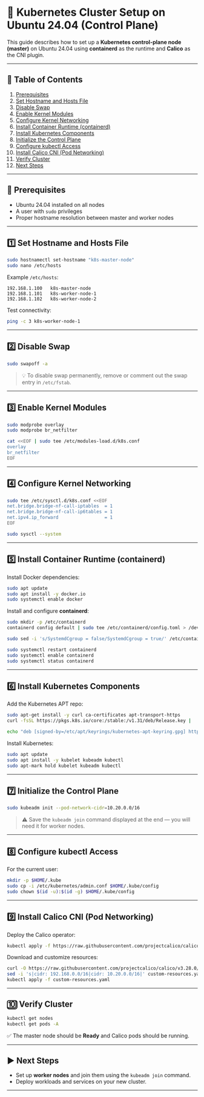 # 🚀 Kubernetes Cluster Setup on Ubuntu 24.04 (Control Plane)

This guide describes how to set up a **Kubernetes control-plane node (master)** on Ubuntu 24.04 using **containerd** as the runtime and **Calico** as the CNI plugin.

---

## 📑 Table of Contents
1. [Prerequisites](#-prerequisites)  
2. [Set Hostname and Hosts File](#-1-set-hostname-and-hosts-file)  
3. [Disable Swap](#-2-disable-swap)  
4. [Enable Kernel Modules](#-3-enable-kernel-modules)  
5. [Configure Kernel Networking](#-4-configure-kernel-networking)  
6. [Install Container Runtime (containerd)](#-5-install-container-runtime-containerd)  
7. [Install Kubernetes Components](#-6-install-kubernetes-components)  
8. [Initialize the Control Plane](#-7-initialize-the-control-plane)  
9. [Configure kubectl Access](#-8-configure-kubectl-access)  
10. [Install Calico CNI (Pod Networking)](#-9-install-calico-cni-pod-networking)  
11. [Verify Cluster](#-10-verify-cluster)  
12. [Next Steps](#-next-steps)  

---

## 🔧 Prerequisites
- Ubuntu 24.04 installed on all nodes  
- A user with `sudo` privileges  
- Proper hostname resolution between master and worker nodes  

---

## 1️⃣ Set Hostname and Hosts File
```bash
sudo hostnamectl set-hostname "k8s-master-node"
sudo nano /etc/hosts
```

Example `/etc/hosts`:
```
192.168.1.100   k8s-master-node
192.168.1.101   k8s-worker-node-1
192.168.1.102   k8s-worker-node-2
```

Test connectivity:
```bash
ping -c 3 k8s-worker-node-1
```

---

## 2️⃣ Disable Swap
```bash
sudo swapoff -a
```
> 💡 To disable swap permanently, remove or comment out the swap entry in `/etc/fstab`.

---

## 3️⃣ Enable Kernel Modules
```bash
sudo modprobe overlay
sudo modprobe br_netfilter

cat <<EOF | sudo tee /etc/modules-load.d/k8s.conf
overlay
br_netfilter
EOF
```

---

## 4️⃣ Configure Kernel Networking
```bash
sudo tee /etc/sysctl.d/k8s.conf <<EOF
net.bridge.bridge-nf-call-iptables  = 1
net.bridge.bridge-nf-call-ip6tables = 1
net.ipv4.ip_forward                 = 1
EOF

sudo sysctl --system
```

---

## 5️⃣ Install Container Runtime (containerd)
Install Docker dependencies:
```bash
sudo apt update
sudo apt install -y docker.io
sudo systemctl enable docker
```

Install and configure **containerd**:
```bash
sudo mkdir -p /etc/containerd
containerd config default | sudo tee /etc/containerd/config.toml > /dev/null

sudo sed -i 's/SystemdCgroup = false/SystemdCgroup = true/' /etc/containerd/config.toml

sudo systemctl restart containerd
sudo systemctl enable containerd
sudo systemctl status containerd
```

---

## 6️⃣ Install Kubernetes Components
Add the Kubernetes APT repo:
```bash
sudo apt-get install -y curl ca-certificates apt-transport-https
curl -fsSL https://pkgs.k8s.io/core:/stable:/v1.31/deb/Release.key |     sudo gpg --dearmor -o /etc/apt/keyrings/kubernetes-apt-keyring.gpg

echo "deb [signed-by=/etc/apt/keyrings/kubernetes-apt-keyring.gpg] https://pkgs.k8s.io/core:/stable:/v1.31/deb/ /" |     sudo tee /etc/apt/sources.list.d/kubernetes.list
```

Install Kubernetes:
```bash
sudo apt update
sudo apt install -y kubelet kubeadm kubectl
sudo apt-mark hold kubelet kubeadm kubectl
```

---

## 7️⃣ Initialize the Control Plane
```bash
sudo kubeadm init --pod-network-cidr=10.20.0.0/16
```

> ⚠️ Save the `kubeadm join` command displayed at the end — you will need it for worker nodes.

---

## 8️⃣ Configure kubectl Access
For the current user:
```bash
mkdir -p $HOME/.kube
sudo cp -i /etc/kubernetes/admin.conf $HOME/.kube/config
sudo chown $(id -u):$(id -g) $HOME/.kube/config
```

---

## 9️⃣ Install Calico CNI (Pod Networking)
Deploy the Calico operator:
```bash
kubectl apply -f https://raw.githubusercontent.com/projectcalico/calico/v3.28.0/manifests/tigera-operator.yaml
```

Download and customize resources:
```bash
curl -O https://raw.githubusercontent.com/projectcalico/calico/v3.28.0/manifests/custom-resources.yaml
sed -i 's|cidr: 192.168.0.0/16|cidr: 10.20.0.0/16|' custom-resources.yaml
kubectl apply -f custom-resources.yaml
```

---

## 🔟 Verify Cluster
```bash
kubectl get nodes
kubectl get pods -A
```

✅ The master node should be **Ready** and Calico pods should be running.

---

## ▶️ Next Steps
- Set up **worker nodes** and join them using the `kubeadm join` command.  
- Deploy workloads and services on your new cluster.  

---
